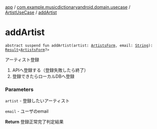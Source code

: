 [app](../../index.md) / [com.example.musicdictionaryandroid.domain.usecase](../index.md) / [ArtistUseCase](index.md) / [addArtist](./add-artist.md)

# addArtist

`abstract suspend fun addArtist(artist: `[`ArtistsForm`](../../com.example.musicdictionaryandroid.model.entity/-artists-form/index.md)`, email: `[`String`](https://kotlinlang.org/api/latest/jvm/stdlib/kotlin/-string/index.html)`): `[`Result`](../../com.example.musicdictionaryandroid.model.util/-result/index.md)`<`[`ArtistsForm`](../../com.example.musicdictionaryandroid.model.entity/-artists-form/index.md)`?>`

アーティスト登録

1. APIへ登録する（登録失敗したら終了）
2. 登録できたらローカルDBへ登録　

### Parameters

`artist` - 登録したいアーティスト

`email` - ユーザのemail

**Return**
登録正常完了判定結果

